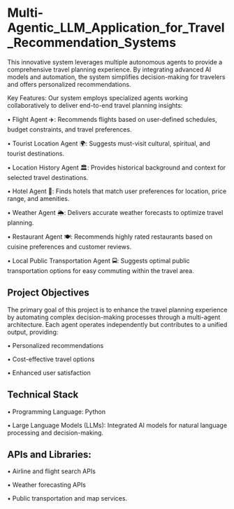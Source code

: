 # Multi-Agentic_LLM_Application_for_Travel_Recommendation_Systems
This innovative system leverages multiple autonomous agents to provide a comprehensive travel planning experience. By integrating advanced AI models and automation, the system simplifies decision-making for travelers and offers personalized recommendations.

Key Features:
Our system employs specialized agents working collaboratively to deliver end-to-end travel planning insights:

• Flight Agent ✈️: Recommends flights based on user-defined schedules, budget constraints, and travel preferences.

• Tourist Location Agent 🌍: Suggests must-visit cultural, spiritual, and tourist destinations.

• Location History Agent 🏛️: Provides historical background and context for selected travel destinations.

• Hotel Agent 🏨: Finds hotels that match user preferences for location, price range, and amenities.

• Weather Agent 🌦️: Delivers accurate weather forecasts to optimize travel planning.

• Restaurant Agent 🍽️: Recommends highly rated restaurants based on cuisine preferences and customer reviews.

• Local Public Transportation Agent 🚍: Suggests optimal public transportation options for easy commuting within the travel area.

## Project Objectives
The primary goal of this project is to enhance the travel planning experience by automating complex decision-making processes through a multi-agent architecture. Each agent operates independently but contributes to a unified output, providing:

• Personalized recommendations

• Cost-effective travel options

• Enhanced user satisfaction

## Technical Stack
• Programming Language: Python

• Large Language Models (LLMs): Integrated AI models for natural language processing and decision-making.

## APIs and Libraries:
• Airline and flight search APIs

• Weather forecasting APIs

• Public transportation and map services.
